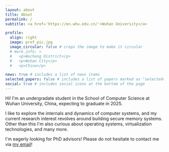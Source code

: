 ```yaml
---
layout: about
title: About
permalink: /
subtitle: <a href='https://en.whu.edu.cn/'>Wuhan University</a>

profile:
  align: right
  image: prof_pic.jpg
  image_circular: false # crops the image to make it circular
  # more_info: >
  #   <p>Wuchang District</p>
  #   <p>Wuhan City</p>
  #   <p>China</p>

news: true # includes a list of news items
selected_papers: false # includes a list of papers marked as "selected={true}"
social: true # includes social icons at the bottom of the page
---
```


 Hi! I'm an undergradate student in the School of Computer Science at Wuhan University, China, expecting to graduate in 2025. 
 
 I like to explore the internals and dynamics of computer systems, and my current research interest revolves around building secure memory systems. Other than this I'm also curious about operating systems, virtualization technologies, and many more. 
 
 I'm eagerly looking for PhD advisors! Please do not hesitate to contact me via [my email](mailto:ziangtian320@gmail.com?subject=Test)!

<!--
Write your biography here. Tell the world about yourself. Link to your favorite [subreddit](http://reddit.com). You can put a picture in, too. The code is already in, just name your picture `prof_pic.jpg` and put it in the `img/` folder.

Put your address / P.O. box / other info right below your picture. You can also disable any of these elements by editing `profile` property of the YAML header of your `_pages/about.md`. Edit `_bibliography/papers.bib` and Jekyll will render your [publications page](/al-folio/publications/) automatically.

Link to your social media connections, too. This theme is set up to use [Font Awesome icons](https://fontawesome.com/) and [Academicons](https://jpswalsh.github.io/academicons/), like the ones below. Add your Facebook, Twitter, LinkedIn, Google Scholar, or just disable all of them.

-->